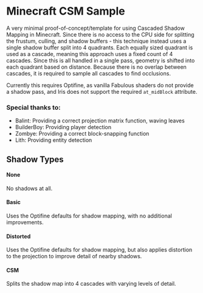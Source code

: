 # Minecraft CSM Sample
A very minimal proof-of-concept/template for using Cascaded Shadow Mapping in Minecraft. Since there is no access to the CPU side for splitting the frustum, culling, and shadow buffers - this technique instead uses a single shadow buffer split into 4 quadrants. Each equally sized quadrant is used as a cascade, meaning this approach uses a fixed count of 4 cascades. Since this is all handled in a single pass, geometry is shifted into each quadrant based on distance. Because there is no overlap between cascades, it is required to sample all cascades to find occlusions.

Currently this requires Optifine, as vanilla Fabulous shaders do not provide a shadow pass, and Iris does not support the required `at_midBlock` attribute.

### Special thanks to:
- Balint: Providing a correct projection matrix function, waving leaves
- BuilderBoy: Providing player detection
- Zombye: Providing a correct block-snapping function
- Lith: Providing entity detection


## Shadow Types
#### None
No shadows at all.

#### Basic
Uses the Optifine defaults for shadow mapping, with no additional improvements.

#### Distorted
Uses the Optifine defaults for shadow mapping, but also applies distortion to the projection to improve detail of nearby shadows.

#### CSM
Splits the shadow map into 4 cascades with varying levels of detail.
